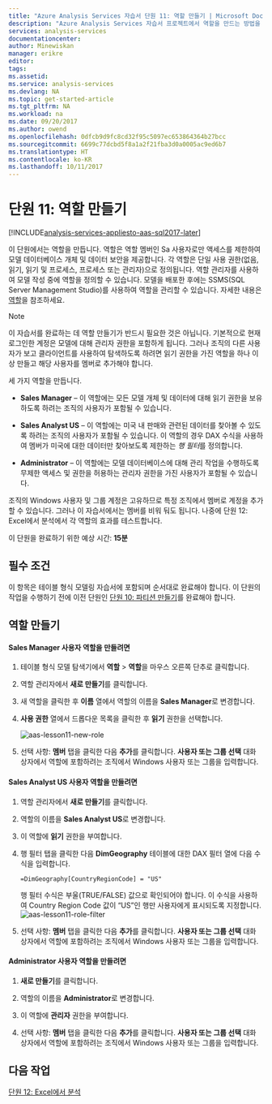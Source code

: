 ```yaml
---
title: "Azure Analysis Services 자습서 단원 11: 역할 만들기 | Microsoft Docs"
description: "Azure Analysis Services 자습서 프로젝트에서 역할을 만드는 방법을 설명합니다."
services: analysis-services
documentationcenter: 
author: Minewiskan
manager: erikre
editor: 
tags: 
ms.assetid: 
ms.service: analysis-services
ms.devlang: NA
ms.topic: get-started-article
ms.tgt_pltfrm: NA
ms.workload: na
ms.date: 09/20/2017
ms.author: owend
ms.openlocfilehash: 0dfcb9d9fc8cd32f95c5097ec653864364b27bcc
ms.sourcegitcommit: 6699c77dcbd5f8a1a2f21fba3d0a0005ac9ed6b7
ms.translationtype: HT
ms.contentlocale: ko-KR
ms.lasthandoff: 10/11/2017
---
```

# <a name="lesson-11-create-roles"></a>단원 11: 역할 만들기

[!INCLUDE[analysis-services-appliesto-aas-sql2017-later](../../../includes/analysis-services-appliesto-aas-sql2017-later.md)]

이 단원에서는 역할을 만듭니다. 역할은 역할 멤버인 Sa 사용자로만 액세스를 제한하여 모델 데이터베이스 개체 및 데이터 보안을 제공합니다. 각 역할은 단일 사용 권한(없음, 읽기, 읽기 및 프로세스, 프로세스 또는 관리자)으로 정의됩니다. 역할 관리자를 사용하여 모델 작성 중에 역할을 정의할 수 있습니다. 모델을 배포한 후에는 SSMS(SQL Server Management Studio)를 사용하여 역할을 관리할 수 있습니다. 자세한 내용은 [역할](https://docs.microsoft.com/sql/analysis-services/tabular-models/roles-ssas-tabular)을 참조하세요.
  
> [!NOTE]  
> 이 자습서를 완료하는 데 역할 만들기가 반드시 필요한 것은 아닙니다. 기본적으로 현재 로그인한 계정은 모델에 대해 관리자 권한을 포함하게 됩니다. 그러나 조직의 다른 사용자가 보고 클라이언트를 사용하여 탐색하도록 하려면 읽기 권한을 가진 역할을 하나 이상 만들고 해당 사용자를 멤버로 추가해야 합니다.  
  
세 가지 역할을 만듭니다.  
  
-   **Sales Manager** – 이 역할에는 모든 모델 개체 및 데이터에 대해 읽기 권한을 보유하도록 하려는 조직의 사용자가 포함될 수 있습니다.  
  
-   **Sales Analyst US** – 이 역할에는 미국 내 판매와 관련된 데이터를 찾아볼 수 있도록 하려는 조직의 사용자가 포함될 수 있습니다. 이 역할의 경우 DAX 수식을 사용하여 멤버가 미국에 대한 데이터만 찾아보도록 제한하는 *행 필터*를 정의합니다.  
  
-   **Administrator** – 이 역할에는 모델 데이터베이스에 대해 관리 작업을 수행하도록 무제한 액세스 및 권한을 허용하는 관리자 권한을 가진 사용자가 포함될 수 있습니다.  
  
조직의 Windows 사용자 및 그룹 계정은 고유하므로 특정 조직에서 멤버로 계정을 추가할 수 있습니다. 그러나 이 자습서에서는 멤버를 비워 둬도 됩니다. 나중에 단원 12: Excel에서 분석에서 각 역할의 효과를 테스트합니다.  
  
이 단원을 완료하기 위한 예상 시간: **15분**  
  
## <a name="prerequisites"></a>필수 조건  
이 항목은 테이블 형식 모델링 자습서에 포함되며 순서대로 완료해야 합니다. 이 단원의 작업을 수행하기 전에 이전 단원인 [단원 10: 파티션 만들기](../tutorials/aas-lesson-10-create-partitions.md)를 완료해야 합니다.  
  
## <a name="create-roles"></a>역할 만들기  
  
#### <a name="to-create-a-sales-manager-user-role"></a>Sales Manager 사용자 역할을 만들려면  
  
1.  테이블 형식 모델 탐색기에서 **역할** > **역할**을 마우스 오른쪽 단추로 클릭합니다.  
  
2.  역할 관리자에서 **새로 만들기**를 클릭합니다.  
  
3.  새 역할을 클릭한 후 **이름** 열에서 역할의 이름을 **Sales Manager**로 변경합니다.  
  
4.  **사용 권한** 열에서 드롭다운 목록을 클릭한 후 **읽기** 권한을 선택합니다. 

    ![aas-lesson11-new-role](../tutorials/media/aas-lesson11-new-role.png) 
  
5.  선택 사항: **멤버** 탭을 클릭한 다음 **추가**를 클릭합니다. **사용자 또는 그룹 선택** 대화 상자에서 역할에 포함하려는 조직에서 Windows 사용자 또는 그룹을 입력합니다.  
  
#### <a name="to-create-a-sales-analyst-us-user-role"></a>Sales Analyst US 사용자 역할을 만들려면  
  
1.  역할 관리자에서 **새로 만들기**를 클릭합니다.    
  
2.  역할의 이름을 **Sales Analyst US**로 변경합니다.  
  
3.  이 역할에 **읽기** 권한을 부여합니다.  
  
4.  행 필터 탭을 클릭한 다음 **DimGeography** 테이블에 대한 DAX 필터 열에 다음 수식을 입력합니다.  
  
    ```Administrator
    =DimGeography[CountryRegionCode] = "US" 
    ```
    
    행 필터 수식은 부울(TRUE/FALSE) 값으로 확인되어야 합니다. 이 수식을 사용하여 Country Region Code 값이 “US”인 행만 사용자에게 표시되도록 지정합니다.  
    ![aas-lesson11-role-filter](../tutorials/media/aas-lesson11-role-filter.png) 
  
6.  선택 사항: **멤버** 탭을 클릭한 다음 **추가**를 클릭합니다. **사용자 또는 그룹 선택** 대화 상자에서 역할에 포함하려는 조직에서 Windows 사용자 또는 그룹을 입력합니다.  
  
#### <a name="to-create-an-administrator-user-role"></a>Administrator 사용자 역할을 만들려면  
  
1.  **새로 만들기**를 클릭합니다.  
  
2.  역할의 이름을 **Administrator**로 변경합니다.  
  
3.  이 역할에 **관리자** 권한을 부여합니다.  
  
4.  선택 사항: **멤버** 탭을 클릭한 다음 **추가**를 클릭합니다. **사용자 또는 그룹 선택** 대화 상자에서 역할에 포함하려는 조직에서 Windows 사용자 또는 그룹을 입력합니다. 
  
  
## <a name="whats-next"></a>다음 작업
[단원 12: Excel에서 분석](../tutorials/aas-lesson-12-analyze-in-excel.md)

  
  
